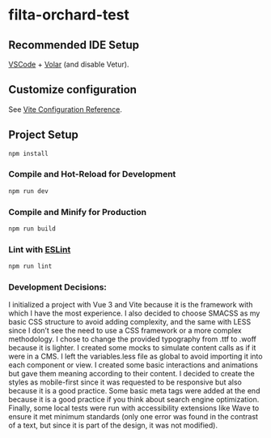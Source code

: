 # filta-orchard-test

## Recommended IDE Setup

[VSCode](https://code.visualstudio.com/) + [Volar](https://marketplace.visualstudio.com/items?itemName=Vue.volar) (and disable Vetur).

## Customize configuration

See [Vite Configuration Reference](https://vitejs.dev/config/).

## Project Setup

```sh
npm install
```

### Compile and Hot-Reload for Development

```sh
npm run dev
```

### Compile and Minify for Production

```sh
npm run build
```

### Lint with [ESLint](https://eslint.org/)

```sh
npm run lint
```

### Development Decisions:

I initialized a project with Vue 3 and Vite because it is the framework with which I have the most experience.
I also decided to choose SMACSS as my basic CSS structure to avoid adding complexity, and the same with LESS since I don’t see the need to use a CSS framework or a more complex methodology.
I chose to change the provided typography from .ttf to .woff because it is lighter.
I created some mocks to simulate content calls as if it were in a CMS.
I left the variables.less file as global to avoid importing it into each component or view.
I created some basic interactions and animations but gave them meaning according to their content.
I decided to create the styles as mobile-first since it was requested to be responsive but also because it is a good practice.
Some basic meta tags were added at the end because it is a good practice if you think about search engine optimization. Finally, some local tests were run with accessibility extensions like Wave to ensure it met minimum standards (only one error was found in the contrast of a text, but since it is part of the design, it was not modified).
